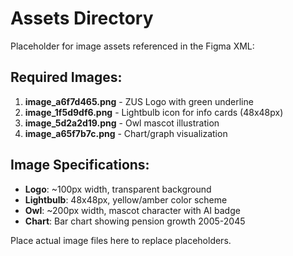 # Assets Directory

Placeholder for image assets referenced in the Figma XML:

## Required Images:

1. **image_a6f7d465.png** - ZUS Logo with green underline
2. **image_1f5d9df6.png** - Lightbulb icon for info cards (48x48px)
3. **image_5d2a2d19.png** - Owl mascot illustration
4. **image_a65f7b7c.png** - Chart/graph visualization

## Image Specifications:

- **Logo**: ~100px width, transparent background
- **Lightbulb**: 48x48px, yellow/amber color scheme
- **Owl**: ~200px width, mascot character with AI badge
- **Chart**: Bar chart showing pension growth 2005-2045

Place actual image files here to replace placeholders.

